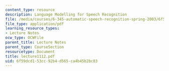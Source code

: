```yaml
---
content_type: resource
description: Language Modelling for Speech Recognition
file: /media/courses/6-345-automatic-speech-recognition-spring-2003/6f59dcd153cc92b4d565ca4b45b2bc83_lecture1112.pdf
file_type: application/pdf
learning_resource_types:
- Lecture Notes
ocw_type: OCWFile
parent_title: Lecture Notes
parent_type: CourseSection
resourcetype: Document
title: lecture1112.pdf
uid: 6f59dcd1-53cc-92b4-d565-ca4b45b2bc83
---
```

